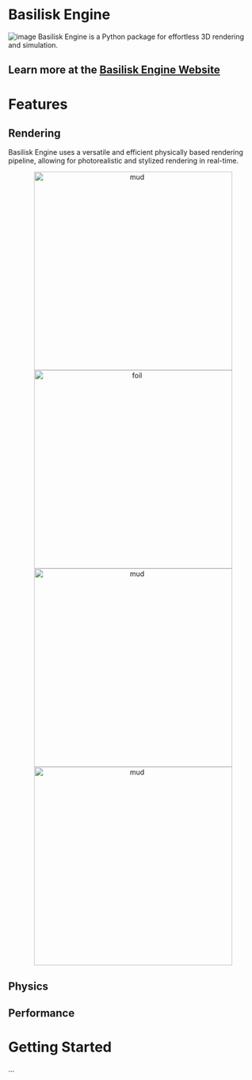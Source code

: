 # Basilisk Engine
![image](https://github.com/user-attachments/assets/5e39445c-e0da-452c-9f18-e590cca948c4)
Basilisk Engine is a Python package for effortless 3D rendering and simulation.

## Learn more at the [Basilisk Engine Website](https://basilisk-website.vercel.app)

# Features
## Rendering
Basilisk Engine uses a versatile and efficient physically based rendering pipeline, allowing for photorealistic and stylized rendering in real-time.

<p align="center">
    <img src="images/mud.png" alt="mud" width="400"/>
    <img src="images/foil.png" alt="foil" width="400"/>
    <img src="images/cloth.png" alt="mud" width="400"/>
    <img src="images/floor.png" alt="mud" width="400"/>
</p>

## Physics

## Performance

# Getting Started
...
